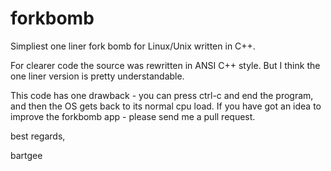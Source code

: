 forkbomb
========

Simpliest one liner fork bomb for Linux/Unix written in C++.

For clearer code the source was rewritten in ANSI C++ style. But I think the
one liner version is pretty understandable.

This code has one drawback - you can press ctrl-c and end the program, and then
the OS gets back to its normal cpu load.
If you have got an idea to improve the forkbomb app - please send me a pull
request.

best regards,

bartgee

